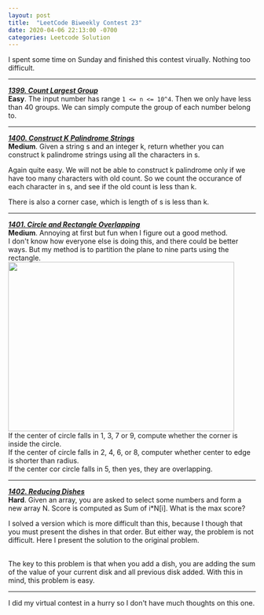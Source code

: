 ```yaml
---
layout: post
title:  "LeetCode Biweekly Contest 23"
date: 2020-04-06 22:13:00 -0700
categories: Leetcode Solution
---
```


I spent some time on Sunday and finished this contest virually. Nothing too difficult.

---
[***1399. Count Largest Group***](https://leetcode.com/problems/count-largest-group/)
<br><strong>Easy</strong>. The input number has range <code>1 <= n <= 10^4</code>. Then we only have less than 40 groups. We can simply compute the group of each number belong to.

---
[***1400. Construct K Palindrome Strings***](https://leetcode.com/problems/construct-k-palindrome-strings/)
<br><strong>Medium</strong>. Given a string s and an integer k, return whether you can construct k palindrome strings using all the characters in s.

Again quite easy. We will not be able to construct k palindrome only if we have too many characters with old count. So we count the occurance of each character in s, and see if the old count is less than k.

There is also a corner case, which is length of s is less than k.

---
[***1401. Circle and Rectangle Overlapping***](https://leetcode.com/problems/circle-and-rectangle-overlapping/)
<br><strong>Medium</strong>. Annoying at first but fun when I figure out a good method.
<br>I don't know how everyone else is doing this, and there could be better ways. But my method is to partition the plane to nine parts using the rectangle.
<img src="{{ base.url | prepend: site.url }}/MyAssets/LeetcodeBiweekly23/autodraw4_6_2020.png" width="460" height="345">
<br>If the center of circle falls in 1, 3, 7 or 9, compute whether the corner is inside the circle.
<br>If the center of circle falls in 2, 4, 6, or 8, computer whether center to edge is shorter than radius.
<br>If the center cor circle falls in 5, then yes, they are overlapping.

---
[***1402. Reducing Dishes***](https://leetcode.com/problems/reducing-dishes/)
<br><strong>Hard</strong>. Given an array, you are asked to select some numbers and form a new array N. Score is computed as Sum of i*N[i]. What is the max score?

I solved a version which is more difficult than this, because I though that you must present the dishes in that order. But either way, the problem is not difficult. Here I present the solution to the original problem.

<br>The key to this problem is that when you add a dish, you are adding the sum of the value of your current disk and all previous disk added. With this in mind, this problem is easy.

---
I did my virtual contest in a hurry so I don't have much thoughts on this one. 